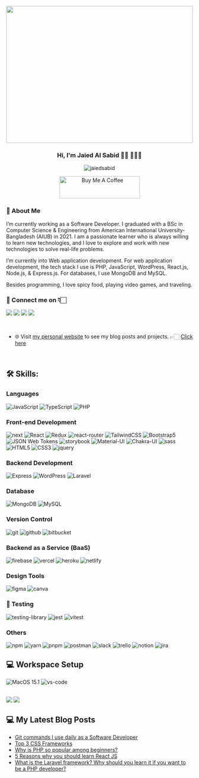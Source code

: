 <a href="https://www.jaiedsabid.com"><img width="100%" src="https://jaiedsabid.github.io/Code_typing-bro.svg" height="370px"/></a>

<h3 align="center">Hi, I'm Jaied Al Sabid 👋🏻 👨🏻‍💻</h3>


<p align="center">
  <img src="https://komarev.com/ghpvc/?username=jaiedsabid&color=blue&style=for-the-badge-square" alt="jaiedsabid" />
</p>

<p align="center">
  <a href="https://www.buymeacoffee.com/jaiedsabid" target="_blank"><img src="https://cdn.buymeacoffee.com/buttons/v2/default-yellow.png" alt="Buy Me A Coffee" style="height: 60px !important;width: 217px !important;" ></a>
</p>


### 📖 About Me

I’m currently working as a Software Developer. I graduated with a BSc in Computer Science & Engineering from American International University-Bangladesh (AIUB) in 2021. I am a passionate learner who is always willing to learn new technologies, and I love to explore and work with new technologies to solve real-life problems.

I’m currently into Web application development. For web application development, the tech stack I use is PHP, JavaScript, WordPress, React.js, Node.js, & Express.js. For databases, I use MongoDB and MySQL.

Besides programming, I love spicy food, playing video games, and traveling.

### 🔗 Connect me on 👇🏻
[<img src="https://img.shields.io/badge/-Linkedin-black?style=for-the-badge&logo=linkedin&logoColor=ffffff&logoWidth=18&color=2B7BCB" />](https://www.linkedin.com/in/jaiedsabid/)
[<img src="https://img.shields.io/badge/-Twitter-black?style=for-the-badge&logo=twitter&logoColor=ffffff&logoWidth=18&color=1CA0F1" />](https://twitter.com/jaiedsabid)
[<img src="https://img.shields.io/badge/-Facebook-black?style=for-the-badge&logo=facebook&logoColor=ffffff&logoWidth=18&color=097FEA" />](https://www.facebook.com/jaied.al/) [<img src="https://img.shields.io/badge/-Stack%20Overflow-black?style=for-the-badge&logo=stackoverflow&logoColor=ffffff&logoWidth=18&color=F58025" />](https://stackoverflow.com/users/13869905/jaied)

<br/>

- 🌐 Visit [my personal website](https://jaiedsabid.com) to see my blog posts and projects. 👉🏻 [Click here](https://jaiedsabid.com)

<br/>

## 🛠 Skills:

### Languages
![JavaScript](https://img.shields.io/badge/javascript-black?style=for-the-badge&logo=javascript)
![TypeScript](https://img.shields.io/badge/typescript-blue?style=for-the-badge&logo=typescript&logoColor=white)
![PHP](https://img.shields.io/badge/php-3772A2?style=for-the-badge&logo=php&logoColor=white)

### Front-end Development

![next](https://img.shields.io/badge/Next-000000?style=for-the-badge&logo=nextdotjs&logoColor=FFFFFF)
![React](https://img.shields.io/badge/-React-0F1F1F?style=for-the-badge&logo=react)
![Redux](https://img.shields.io/badge/Redux-764ABC?style=for-the-badge&logo=redux&logoColor=white)
![react-router](https://img.shields.io/badge/React_Router-CA4245?style=for-the-badge&logo=react-router&logoColor=white)
![TailwindCSS](https://img.shields.io/badge/TailwindCSS-0078D6?style=for-the-badge&logo=TailwindCSS&logoColor=ffffff)
![Bootstrap5](https://img.shields.io/badge/-Bootstrap-563D7C?style=for-the-badge&logo=bootstrap&logoColor=ffffff)
![JSON Web Tokens](https://img.shields.io/badge/JSON%20Web%20Tokens-000000?style=for-the-badge&logo=jsonwebtokens&logoColor=ffffff)
![storybook](https://img.shields.io/badge/storybook-FF4785?style=for-the-badge&logo=storybook&logoColor=white)
![Material-UI](https://img.shields.io/badge/material%20ui-blue?style=for-the-badge&logo=mui&logoColor=white)
![Chakra-UI](https://img.shields.io/badge/Chakra%20UI-38C7BD?style=for-the-badge&logo=chakra-ui&logoColor=white)
![sass](https://img.shields.io/badge/SASS-CC6699?style=for-the-badge&logo=sass&logoColor=white)
![HTML5](https://img.shields.io/badge/HTML5-E34F26?style=for-the-badge&logo=html5&logoColor=ffffff)
![CSS3](https://img.shields.io/badge/CSS3-1572B6?style=for-the-badge&logo=css3&logoColor=ffffff)
![jquery](https://img.shields.io/badge/jQuery-0769AD?style=for-the-badge&logo=jquery&logoColor=white)


### Backend Development
![Express](https://img.shields.io/badge/Express-000000?style=for-the-badge&logo=express&logoColor=white)
![WordPress](https://img.shields.io/badge/WordPress-21759B?style=for-the-badge&logo=WordPress&logoColor=white)
![Laravel](https://img.shields.io/badge/Laravel-FF2D20?style=for-the-badge&logo=laravel&logoColor=white)

### Database
![MongoDB](https://img.shields.io/badge/MongoDB-47A248?style=for-the-badge&logo=mongodb&logoColor=white)
![MySQL](https://img.shields.io/badge/MySQL-4479A1?style=for-the-badge&logo=mysql&logoColor=white)

### Version Control
![git](https://img.shields.io/badge/Git-F05032?style=for-the-badge&logo=git&logoColor=white)
![github](https://img.shields.io/badge/GitHub-181717?style=for-the-badge&logo=github&logoColor=white)
![bitbucket](https://img.shields.io/badge/Bitbucket-0052CC?style=for-the-badge&logo=bitbucket&logoColor=white)

### Backend as a Service (BaaS)

![firebase](https://img.shields.io/badge/Firebase-ffaa00?style=for-the-badge&logo=Firebase&logoColor=white)
![vercel](https://img.shields.io/badge/Vercel-000000?style=for-the-badge&logo=Vercel&logoColor=white)
![heroku](https://img.shields.io/badge/Heroku-430098?style=for-the-badge&logo=heroku&logoColor=white)
![netlify](https://img.shields.io/badge/Netlify-00C7B7?style=for-the-badge&logo=netlify&logoColor=white)

### Design Tools

![figma](https://img.shields.io/badge/figma-000000?style=for-the-badge&logo=figma&logoColor=white)
![canva](https://img.shields.io/badge/canva-00C4CC?style=for-the-badge&logo=canva&logoColor=white)

### 🧪 Testing

![testing-library](https://img.shields.io/badge/Testing_Library-E33332?style=for-the-badge&logo=testing-library&logoColor=white)
![jest](https://img.shields.io/badge/Jest-C21325?style=for-the-badge&logo=jest&logoColor=white)
![vitest](https://img.shields.io/badge/Vitest-3776AB?style=for-the-badge&logo=vitest&logoColor=white)

### Others
![npm](https://img.shields.io/badge/npm-CB3837?style=for-the-badge&logo=npm&logoColor=white)
![yarn](https://img.shields.io/badge/yarn-2C8EBB?style=for-the-badge&logo=yarn&logoColor=white)
![pnpm](https://img.shields.io/badge/pnpm-2C8EBB?style=for-the-badge&logo=pnpm&logoColor=white)
![postman](https://img.shields.io/badge/Postman-FF6C37?style=for-the-badge&logo=postman&logoColor=white)
![slack](https://img.shields.io/badge/Slack-4A154B?style=for-the-badge&logo=slack&logoColor=white)
![trello](https://img.shields.io/badge/Trello-0079BF?style=for-the-badge&logo=trello&logoColor=white)
![notion](https://img.shields.io/badge/Notion-000000?style=for-the-badge&logo=notion&logoColor=white)
![jira](https://img.shields.io/badge/Jira-0052CC?style=for-the-badge&logo=jira&logoColor=white)


## 💻 Workspace Setup

![MacOS 15.1](https://img.shields.io/badge/Macbook_pro-m1_pro-0071C5?style=for-the-badge&logo=macos&logoColor=white)
![vs-code](https://img.shields.io/badge/VS_Code-007ACC?style=for-the-badge&logo=Visual-Studio-Code&logoColor=white)

<br/>

<img src="https://github-readme-stats.vercel.app/api?username=jaiedsabid&bg_color=30,92E3A9,DEF7E5&title_color=1D1D1D&text_color=585858&show_icons=true&icon_color=2C6A2C" />

<img src="https://github-readme-stats.vercel.app/api/top-langs/?username=anuraghazra&bg_color=30,92E3A9,DEF7E5&title_color=1D1D1D&card_width=496&text_color=585858&show_icons=true&icon_color=2C6A2C">


## 💻 My Latest Blog Posts
<!-- BLOG-POST-LIST:START -->
- [Git commands I use daily as a Software Developer](https://jaiedsabid.com/software-developer-git-commands/)
- [Top 3 CSS Frameworks](https://jaiedsabid.com/top-css-frameworks/)
- [Why is PHP so popular among beginners?](https://jaiedsabid.com/why-is-php-so-popular-among-beginners/)
- [5 Reasons why you should learn React JS](https://jaiedsabid.com/why-you-should-learn-react-js/)
- [What is the Laravel framework? Why should you learn it if you want to be a PHP developer?](https://jaiedsabid.com/what-is-the-laravel-framework-why-should-you-learn-it-if-you-want-to-be-a-php-developer/)
<!-- BLOG-POST-LIST:END -->
